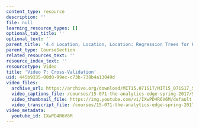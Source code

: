 ```yaml
---
content_type: resource
description: ''
file: null
learning_resource_types: []
optional_tab_title: ''
optional_text: ''
parent_title: '4.4 Location, Location, Location: Regression Trees for Housing Data  (Recitation)'
parent_type: CourseSection
related_resources_text: ''
resource_index_text: ''
resourcetype: Video
title: 'Video 7: Cross-Validation'
uid: 445b9335-00d0-99ec-c73b-738b4a13049d
video_files:
  archive_url: https://archive.org/download/MIT15.071S17/MIT15_071S17_Session_4.4.08_300k.mp4
  video_captions_file: /courses/15-071-the-analytics-edge-spring-2017/94043af03ae4581bbfb9cb6dca2136ac_IXwPD4R6V6M.vtt
  video_thumbnail_file: https://img.youtube.com/vi/IXwPD4R6V6M/default.jpg
  video_transcript_file: /courses/15-071-the-analytics-edge-spring-2017/965767a2ce9f40f0b878c37f063471f8_IXwPD4R6V6M.pdf
video_metadata:
  youtube_id: IXwPD4R6V6M
---
```

